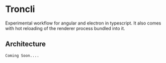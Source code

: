 # Troncli 
Experimental workflow for angular and electron in typescript. It also comes with hot reloading of the renderer process bundled into it.

## Architecture
`Coming Soon....`
